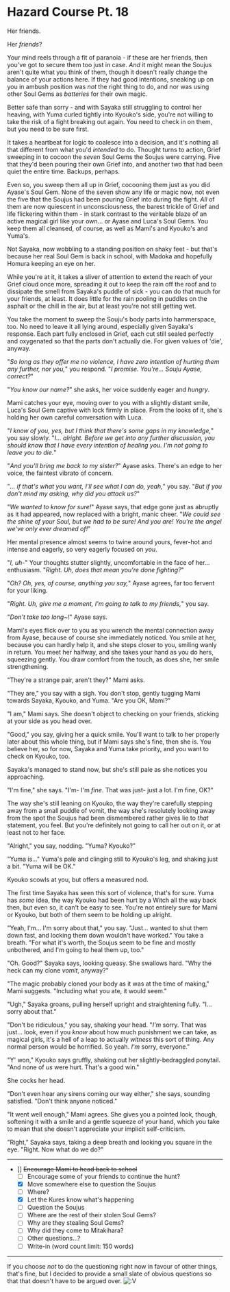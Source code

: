 # Hazard Course Pt. 18

Her friends.

Her *friends*?

Your mind reels through a fit of paranoia - if these are her friends, then you've got to secure them too just in case. *And* it might mean the Soujus aren't quite what you think of them, though it doesn't really change the balance of your actions here. If they had good intentions, sneaking up on you in ambush position was *not* the right thing to do, and nor was using other Soul Gems as *batteries* for their own magic.

Better safe than sorry - and with Sayaka still struggling to control her heaving, with Yuma curled tightly into Kyouko's side, you're not willing to take the risk of a fight breaking out again. You need to check in on them, but you need to be sure first.

It takes a heartbeat for logic to coalesce into a decision, and it's nothing all that different from what you'd *intended* to do. Thought turns to action, Grief sweeping in to cocoon the *seven* Soul Gems the Soujus were carrying. Five that they'd been pouring their own Grief into, and another two that had been quiet the entire time. Backups, perhaps.

Even so, you sweep them all up in Grief, cocooning them just as you did Ayase's Soul Gem. None of the seven show any life or magic now, not even the five that the Soujus had been pouring Grief into during the fight. *All* of them are now quiescent in unconsciousness, the barest trickle of Grief and life flickering within them - in stark contrast to the veritable blaze of an active magical girl like your own... or Ayase and Luca's Soul Gems. You keep them all cleansed, of course, as well as Mami's and Kyouko's and Yuma's.

Not Sayaka, now wobbling to a standing position on shaky feet - but that's because her real Soul Gem is back in school, with Madoka and hopefully Homura keeping an eye on her.

While you're at it, it takes a sliver of attention to extend the reach of your Grief cloud once more, spreading it out to keep the rain off the roof and to dissipate the smell from Sayaka's puddle of sick - you can do that much for your friends, at least. It does little for the rain pooling in puddles on the asphalt or the chill in the air, but at least you're not still getting wet.

You take the moment to sweep the Souju's body parts into hammerspace, too. No need to leave it all lying around, especially given Sayaka's response. Each part fully enclosed in Grief, each cut still sealed perfectly and oxygenated so that the parts don't actually die. For given values of 'die', anyway.

"*So long as they offer me no violence, I have *zero* intention of hurting them any further, nor you,*" you respond. "*I promise. You're... Souju Ayase, correct?*"

"*You know our *name*?*" she asks, her voice suddenly eager and *hungry*.

Mami catches your eye, moving over to you with a slightly distant smile, Luca's Soul Gem captive with lock firmly in place. From the looks of it, she's holding her own careful conversation with Luca.

"*I know of you, yes, but I think that there's some gaps in my knowledge,*" you say slowly. "*I... alright. Before we get into any further discussion, you should know that I have every intention of healing you. I'm not going to leave you to die.*"

"*And you'll bring me back to my sister?*" Ayase asks. There's an edge to her voice, the faintest vibrato of concern.

"*... if that's what you want, I'll see what I can do, yeah,*" you say. "*But if you don't mind my asking, why did you attack us?*"

"*We wanted to *know* for sure!*" Ayase says, that edge gone just as abruptly as it had appeared, now replaced with a bright, manic cheer. "*We could see the shine of your Soul, but we had to be *sure*! And you *are*! You're the angel we've only ever *dreamed* of!*"

Her mental presence almost seems to twine around yours, fever-hot and intense and eagerly, so very eagerly focused on *you*.

"*I, uh-*" Your thoughts stutter slightly, uncomfortable in the face of her... enthusiasm. "*Right. Uh, does that mean you're done fighting?*"

"*Oh? Oh, yes, of course, anything you say,*" Ayase agrees, far too fervent for your liking.

"*Right. Uh, give me a moment, I'm going to talk to my friends,*" you say.

"*Don't take too long\~!*" Ayase says.

Mami's eyes flick over to you as you wrench the mental connection away from Ayase, because of course she immediately noticed. You smile at her, because you can hardly help it, and she steps closer to you, smiling wanly in return. You meet her halfway, and she takes your hand as you do hers, squeezing gently. You draw comfort from the touch, as does she, her smile strengthening.

"They're a strange pair, aren't they?" Mami asks.

"They are," you say with a sigh. You don't stop, gently tugging Mami towards Sayaka, Kyouko, and Yuma. "Are you OK, Mami?"

"I am," Mami says. She doesn't object to checking on your friends, sticking at your side as you head over.

"Good," you say, giving her a quick smile. You'll want to talk to her properly later about this whole thing, but if Mami says she's fine, then she is. You believe her, so for now, Sayaka and Yuma take priority, and you want to check on Kyouko, too.

Sayaka's managed to stand now, but she's still pale as she notices you approaching.

"I'm fine," she says. "I'm- I'm *fine*. That was just- just a lot. I'm fine, OK?"

The way she's still leaning on Kyouko, the way they're carefully stepping away from a small puddle of vomit, the way she's resolutely looking away from the spot the Soujus had been dismembered rather gives lie to *that* statement, you feel. But you're definitely not going to call her out on it, or at least not to her face.

"Alright," you say, nodding. "Yuma? Kyouko?"

"Yuma is..." Yuma's pale and clinging still to Kyouko's leg, and shaking just a bit. "Yuma will be OK."

Kyouko scowls at you, but offers a measured nod.

The first time Sayaka has seen this sort of violence, that's for sure. Yuma has *some* idea, the way Kyouko had been hurt by a Witch all the way back then, but even so, it can't be easy to see. You're not entirely sure for Mami or Kyouko, but both of them seem to be holding up alright.

"Yeah, I'm... I'm sorry about that," you say. "Just... wanted to shut them down fast, and locking them down wouldn't have worked." You take a breath. "For what it's worth, the Soujus seem to be fine and mostly unbothered, and I'm going to heal them up, too."

"Oh. Good?" Sayaka says, looking queasy. She swallows hard. "Why the heck can my clone *vomit*, anyway?"

"The magic probably cloned your body as it was at the time of making," Mami suggests. "Including what you ate, it would seem."

"Ugh," Sayaka groans, pulling herself upright and straightening fully. "I... sorry about that."

"Don't be ridiculous," you say, shaking your head. "*I'm* sorry. That was just... look, even if you *know* about how much punishment we can take, as magical girls, it's a hell of a leap to actually *witness* this sort of thing. Any normal person would be horrified. So yeah. *I'm* sorry, everyone."

"Y' won," Kyouko says gruffly, shaking out her slightly-bedraggled ponytail. "And none of *us* were hurt. That's a good win."

She cocks her head.

"Don't even hear any sirens coming our way either," she says, sounding satisfied. "Don't think anyone noticed."

"It went well enough," Mami agrees. She gives you a pointed look, though, softening it with a smile and a gentle squeeze of your hand, which you take to mean that she doesn't appreciate your implicit self-criticism.

"Right," Sayaka says, taking a deep breath and looking you square in the eye. "Right. Now what do we do?"

---

- [] ~~Encourage Mami to head back to school~~
  - [ ] Encourage some of your friends to continue the hunt?
  - [x] Move somewhere else to question the Soujus
  - [ ] Where?
  - [x] Let the Kures know what's happening
  - [ ] Question the Soujus
  - [ ] Where are the rest of their stolen Soul Gems?
  - [ ] Why are they stealing Soul Gems?
  - [ ] Why did they come to Mitakihara?
  - [ ] Other questions...?
  - [ ] Write-in (word count limit: 150 words)

---

If you choose *not* to do the questioning right now in favour of other things, that's fine, but I decided to provide a small slate of obvious questions so that that doesn't have to be argued over. ![:V](/styles/sv_smiles/xenforo/emot-v.gif ":V    :V")
